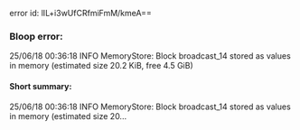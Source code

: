 error id: lIL+i3wUfCRfmiFmM/kmeA==
### Bloop error:

25/06/18 00:36:18 INFO MemoryStore: Block broadcast_14 stored as values in memory (estimated size 20.2 KiB, free 4.5 GiB)
#### Short summary: 

25/06/18 00:36:18 INFO MemoryStore: Block broadcast_14 stored as values in memory (estimated size 20...